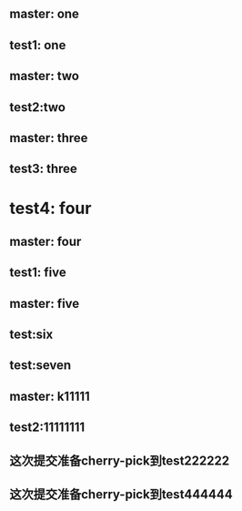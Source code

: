 ## master: one
## test1: one
## master: two
## test2:two
## master: three
## test3: three
# test4: four
## master: four
## test1: five

## master: five
## test:six
## test:seven
## master: k11111
## test2:11111111

## 这次提交准备cherry-pick到test222222

## 这次提交准备cherry-pick到test444444
